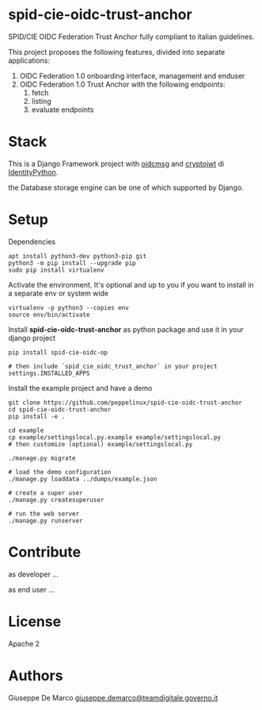# spid-cie-oidc-trust-anchor
SPID/CIE OIDC Federation Trust Anchor fully compliant to italian guidelines.

This project proposes the following features, divided into separate applications:

1. OIDC Federation 1.0 onboarding interface, management and enduser
2. OIDC Federation 1.0 Trust Anchor with the following endpoints:
    1. fetch
    2. listing
    3. evaluate endpoints

# Stack

This is a Django Framework project with 
[oidcmsg](https://github.com/IdentityPython/JWTConnect-Python-OidcMsg) and
[cryptojwt](https://github.com/IdentityPython/JWTConnect-Python-CryptoJWT) di [IdentityPython](https://idpy.org/).

the Database storage engine can be one of which supported by Django.

# Setup

Dependencies
````
apt install python3-dev python3-pip git
python3 -m pip install --upgrade pip
sudo pip install virtualenv
````

Activate the environment. It's optional and up to you if you want to install 
in a separate env or system wide
````
virtualenv -p python3 --copies env
source env/bin/activate
````

Install __spid-cie-oidc-trust-anchor__ as python package and use it in your django project
````
pip install spid-cie-oidc-op

# then include `spid_cie_oidc_trust_anchor` in your project settings.INSTALLED_APPS
````

Install the example project and have a demo

````
git clone https://github.com/peppelinux/spid-cie-oidc-trust-anchor
cd spid-cie-oidc-trust-anchor
pip install -e .

cd example
cp example/settingslocal.py.example example/settingslocal.py
# then customize (optional) example/settingslocal.py

./manage.py migrate

# load the demo configuration
./manage.py loaddata ../dumps/example.json

# create a super user
./manage.py createsuperuser

# run the web server
./manage.py runserver
````

# Contribute

as developer
...

as end user
...


# License

Apache 2


# Authors

Giuseppe De Marco <giuseppe.demarco@teamdigitale.governo.it>
